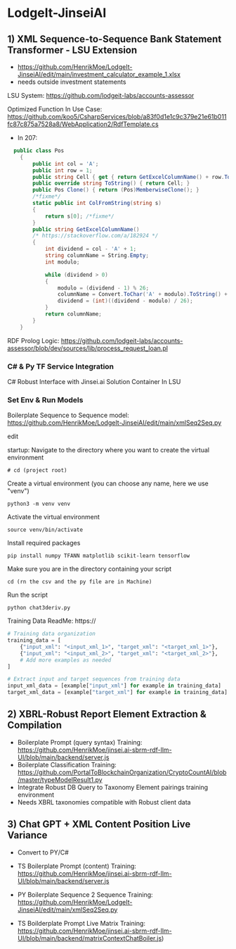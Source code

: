 # LodgeIt-JinseiAI

## 1) XML Sequence-to-Sequence Bank Statement Transformer - LSU Extension

- https://github.com/HenrikMoe/LodgeIt-JinseiAI/edit/main/investment_calculator_example_1.xlsx
- needs outside investment statements


LSU System: https://github.com/lodgeit-labs/accounts-assessor

Optimized Function In Use Case: https://github.com/koo5/CsharpServices/blob/a83f0d1e1c9c379e21e61b011fc87c875a7528a8/WebApplication2/RdfTemplate.cs 
-  ln 207:
```c#
  public class Pos
    {
        public int col = 'A';
        public int row = 1;
        public string Cell { get { return GetExcelColumnName() + row.ToString(); } }
        public override string ToString() { return Cell; }
        public Pos Clone() { return (Pos)MemberwiseClone(); }
        /*fixme*/
        static public int ColFromString(string s)
        {
            return s[0]; /*fixme*/
        }
        public string GetExcelColumnName()
        /* https://stackoverflow.com/a/182924 */
        {
            int dividend = col - 'A' + 1;
            string columnName = String.Empty;
            int modulo;

            while (dividend > 0)
            {
                modulo = (dividend - 1) % 26;
                columnName = Convert.ToChar('A' + modulo).ToString() + columnName;
                dividend = (int)((dividend - modulo) / 26);
            }
            return columnName;
        }
    }

```

RDF Prolog Logic: https://github.com/lodgeit-labs/accounts-assessor/blob/dev/sources/lib/process_request_loan.pl 

### C# & Py TF Service Integration

C# Robust Interface with Jinsei.ai Solution Container In LSU

### Set Env & Run Models

Boilerplate Sequence to Sequence model: https://github.com/HenrikMoe/LodgeIt-JinseiAI/edit/main/xmlSeq2Seq.py

edit

startup:
Navigate to the directory where you want to create the virtual environment
```linux
# cd (project root) 
```
Create a virtual environment (you can choose any name, here we use "venv")
```linux
python3 -m venv venv
```

Activate the virtual environment
```linux
source venv/bin/activate
```

Install required packages
```linux
pip install numpy TFANN matplotlib scikit-learn tensorflow
```

Make sure you are in the directory containing your script
```linux
cd (rn the csv and the py file are in Machine)
```
Run the script
```linux
python chat3deriv.py
```

Training Data ReadMe: https://

```python
# Training data organization
training_data = [
    {"input_xml": "<input_xml_1>", "target_xml": "<target_xml_1>"},
    {"input_xml": "<input_xml_2>", "target_xml": "<target_xml_2>"},
    # Add more examples as needed
]

# Extract input and target sequences from training data
input_xml_data = [example["input_xml"] for example in training_data]
target_xml_data = [example["target_xml"] for example in training_data]

```
## 2) XBRL-Robust Report Element Extraction & Compilation

- Boilerplate Prompt (query syntax) Training: https://github.com/HenrikMoe/jinsei.ai-sbrm-rdf-llm-UI/blob/main/backend/server.js
- Boilerplate Classification Training: https://github.com/PortalToBlockchainOrganization/CryptoCountAI/blob/master/typeModelResult1.py
- Integrate Robust DB Query to Taxonomy Element pairings training environment
- Needs XBRL taxonomies compatible with Robust client data



## 3) Chat GPT + XML Content Position Live Variance 

- Convert to PY/C#

- TS Boilerplate Prompt (content) Training: https://github.com/HenrikMoe/jinsei.ai-sbrm-rdf-llm-UI/blob/main/backend/server.js
- PY Boilerplate Sequence 2 Sequence Training: https://github.com/HenrikMoe/LodgeIt-JinseiAI/edit/main/xmlSeq2Seq.py
- TS Boilderplate Prompt Live Matrix Training: https://github.com/HenrikMoe/jinsei.ai-sbrm-rdf-llm-UI/blob/main/backend/matrixContextChatBoiler.js)


